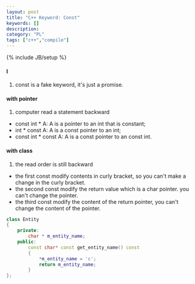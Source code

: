 ```yaml
---
layout: post
title: "C++ Keyword: Const"
keywords: []
description: 
category: "PL"
tags: ["c++","compile"]
---
```

{% include JB/setup %}


#### I
1. const is a fake keyword, it's just a promise.

#### with pointer
1. computer read a statement backward
- const int \* A: A is a pointer to an int that is constant;
- int \* const A: A is a const pointer to an int;
- const int \* const A: A is a const pointer to an const int.



#### with class
1. the read order is still backward
- the first const modify contents in curly bracket, so you can't make a change
  in the curly bracket.
- the second const modify the return value which is a char pointer. you can't
  change the pointer.
- the third const modify the content of the return pointer, you can't change the
  content of the pointer.


```cpp
class Entity
{
    private:
        char * m_entity_name;
    public:
        const char* const get_entity_name() const
        {
            *m_entity_name = 'c';
            return m_entity_name;
        }
};
```




